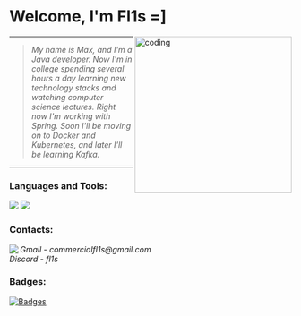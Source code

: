 # Welcome, I'm Fl1s =]
<img align="right" alt="coding" width="280" height="280" src="https://media.tenor.com/DimzPZMypFcAAAAM/laptop.gif">


<hr>

> <p>
>   <i>
>     My name is Max, and I'm a Java developer. Now I'm in college spending several hours a day learning new technology stacks and watching computer science lectures. Right now I'm working with Spring. Soon I'll be moving on to Docker and Kubernetes, and later I'll be learning Kafka.
>   </i>
> </p>

<hr>

<h3 align="left">Languages and Tools:</h3>
<p align="left">
    <img src="https://skillicons.dev/icons?i=java,maven,gradle,postgres,hibernate,spring,bash" />
    <img src="https://skillicons.dev/icons?i=docker,git,postman" />
</p>
<h3 align="left">Contacts:</h3>
<p align="left">
<img align="left" src="https://skillicons.dev/icons?i=gmail,discord"/> 
    <i> Gmail - commercialfl1s@gmail.com </i>
    <br/>
    <i> Discord - fl1s </i>
</p>
</div>
<h3 align="left">Badges:</h3>

[![Badges](https://holopin.me/fl1s)](https://holopin.io/@fl1s)
